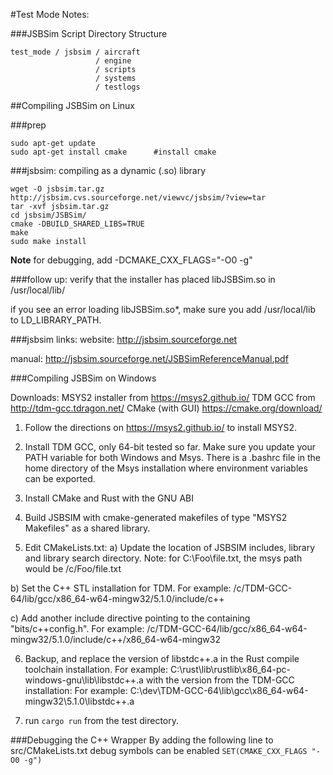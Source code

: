 #Test Mode Notes:

###JSBSim Script Directory Structure
```
test_mode / jsbsim / aircraft
                   / engine
                   / scripts
                   / systems
                   / testlogs
```

##Compiling JSBSim on Linux

###prep
```
sudo apt-get update
sudo apt-get install cmake      #install cmake
```

###jsbsim:  compiling as a dynamic (.so) library
```
wget -O jsbsim.tar.gz http://jsbsim.cvs.sourceforge.net/viewvc/jsbsim/?view=tar
tar -xvf jsbsim.tar.gz
cd jsbsim/JSBSim/
cmake -DBUILD_SHARED_LIBS=TRUE
make
sudo make install
```

**Note** for debugging, add -DCMAKE_CXX_FLAGS="-O0 -g"


###follow up:
verify that the installer has placed libJSBSim.so in /usr/local/lib/

if you see an error loading libJSBSim.so*, make sure you add /usr/local/lib to LD_LIBRARY_PATH. 

###jsbsim links:
website:  http://jsbsim.sourceforge.net

manual:   http://jsbsim.sourceforge.net/JSBSimReferenceManual.pdf


###Compiling JSBSim on Windows

Downloads:
    MSYS2 installer from https://msys2.github.io/
    TDM GCC from http://tdm-gcc.tdragon.net/
    CMake (with GUI) https://cmake.org/download/

1) Follow the directions on https://msys2.github.io/ to install MSYS2.

2) Install TDM GCC, only 64-bit tested so far. Make sure you update your PATH variable for both Windows and Msys. There is a .bashrc file in the home directory of the Msys installation where environment variables can be exported.

3) Install CMake and Rust with the GNU ABI

4) Build JSBSIM with cmake-generated makefiles of type "MSYS2 Makefiles" as a shared library.

5) Edit CMakeLists.txt:
a) Update the location of JSBSIM includes, library and library search directory. Note: for C:\Foo\file.txt, the msys path would be /c/Foo/file.txt
    
b) Set the C++ STL installation for TDM. For example: /c/TDM-GCC-64/lib/gcc/x86_64-w64-mingw32/5.1.0/include/c++

c) Add another include directive pointing to the containing "bits/c++config.h". For example: /c/TDM-GCC-64/lib/gcc/x86_64-w64-mingw32/5.1.0/include/c++/x86_64-w64-mingw32

6) Backup, and replace the version of libstdc++.a in the Rust compile toolchain installation. For example: C:\rust\lib\rustlib\x86_64-pc-windows-gnu\lib\libstdc++.a with the version from the TDM-GCC installation: For example: C:\dev\TDM-GCC-64\lib\gcc\x86_64-w64-mingw32\5.1.0\libstdc++.a

7) run `cargo run` from the test directory.


###Debugging the C++ Wrapper
By adding the following line to src/CMakeLists.txt debug symbols can be enabled
`SET(CMAKE_CXX_FLAGS "-O0 -g")`


